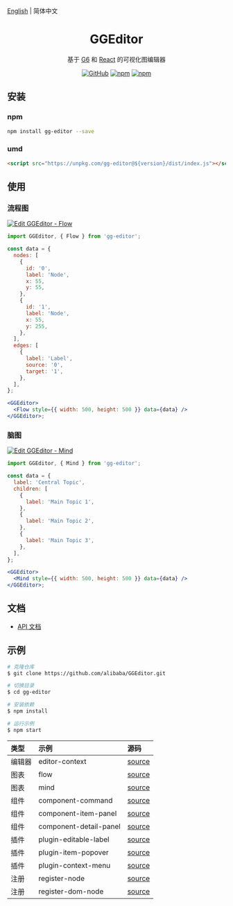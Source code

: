 [English](README.en-US.md) | 简体中文

<h1 align="center">GGEditor</h1>

<div align="center">

基于 [G6](https://github.com/antvis/g6) 和 [React](https://github.com/facebook/react) 的可视化图编辑器

[![GitHub](https://img.shields.io/github/license/alibaba/GGEditor)](LICENSE)
[![npm](https://img.shields.io/npm/v/gg-editor)](https://www.npmjs.com/package/gg-editor)
[![npm](https://img.shields.io/npm/dm/gg-editor)](https://www.npmjs.com/package/gg-editor)

</div>

## 安装

### npm

```sh
npm install gg-editor --save
```

### umd

```html
<script src="https://unpkg.com/gg-editor@${version}/dist/index.js"></script>
```

## 使用

### 流程图

[![Edit GGEditor - Flow](https://codesandbox.io/static/img/play-codesandbox.svg)](https://codesandbox.io/s/ggeditor-flow-hq64m?fontsize=14&hidenavigation=1&theme=dark)

```jsx
import GGEditor, { Flow } from 'gg-editor';

const data = {
  nodes: [
    {
      id: '0',
      label: 'Node',
      x: 55,
      y: 55,
    },
    {
      id: '1',
      label: 'Node',
      x: 55,
      y: 255,
    },
  ],
  edges: [
    {
      label: 'Label',
      source: '0',
      target: '1',
    },
  ],
};

<GGEditor>
  <Flow style={{ width: 500, height: 500 }} data={data} />
</GGEditor>;
```

### 脑图

[![Edit GGEditor - Mind](https://codesandbox.io/static/img/play-codesandbox.svg)](https://codesandbox.io/s/ggeditor-mind-2262q?fontsize=14&hidenavigation=1&theme=dark)

```jsx
import GGEditor, { Mind } from 'gg-editor';

const data = {
  label: 'Central Topic',
  children: [
    {
      label: 'Main Topic 1',
    },
    {
      label: 'Main Topic 2',
    },
    {
      label: 'Main Topic 3',
    },
  ],
};

<GGEditor>
  <Mind style={{ width: 500, height: 500 }} data={data} />
</GGEditor>;
```

## 文档

- [API 文档](https://www.yuque.com/ggeditor/api)

## 示例

```sh
# 克隆仓库
$ git clone https://github.com/alibaba/GGEditor.git

# 切换目录
$ cd gg-editor

# 安装依赖
$ npm install

# 运行示例
$ npm start
```

| 类型   | 示例                   | 源码                                      |
| :----- | :--------------------- | :---------------------------------------- |
| 编辑器 | editor-context         | [source](examples/editor-context)         |
| 图表   | flow                   | [source](examples/flow)                   |
| 图表   | mind                   | [source](examples/mind)                   |
| 组件   | component-command      | [source](examples/component-command)      |
| 组件   | component-item-panel   | [source](examples/component-item-panel)   |
| 组件   | component-detail-panel | [source](examples/component-detail-panel) |
| 插件   | plugin-editable-label  | [source](examples/plugin-editable-label)  |
| 插件   | plugin-item-popover    | [source](examples/plugin-item-popover)    |
| 插件   | plugin-context-menu    | [source](examples/plugin-context-menu)    |
| 注册   | register-node          | [source](examples/register-node)          |
| 注册   | register-dom-node      | [source](examples/register-dom-node)      |
